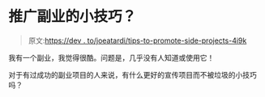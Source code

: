 # 推广副业的小技巧？

> 原文:[https://dev . to/joeatardi/tips-to-promote-side-projects-4i9k](https://dev.to/joeattardi/tips-to-promote-side-projects-4i9k)

我有一个副业，我觉得很酷。问题是，几乎没有人知道或使用它！

对于有过成功的副业项目的人来说，有什么更好的宣传项目而不被垃圾的小技巧吗？
